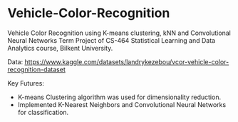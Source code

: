 # Vehicle-Color-Recognition
Vehicle Color Recognition using K-means clustering, kNN and Convolutional Neural Networks
Term Project of CS-464 Statistical Learning and Data Analytics course, Bilkent University.


Data:
https://www.kaggle.com/datasets/landrykezebou/vcor-vehicle-color-recognition-dataset

Key Futures:

- K-means Clustering algorithm was used for dimensionality reduction.
- Implemented K-Nearest Neighbors and Convolutional Neural Networks for classification.
